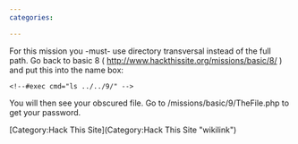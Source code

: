 ```yaml
---
categories:

---
```

For this mission you -must- use directory transversal instead of the
full path. Go back to basic 8 (
<http://www.hackthissite.org/missions/basic/8/> ) and put this into the
name box:

    <!--#exec cmd="ls ../../9/" -->

You will then see your obscured file. Go to
/missions/basic/9/TheFile.php to get your password.

[Category:Hack This Site](Category:Hack This Site "wikilink")
